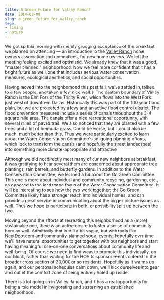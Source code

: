 ```yaml
---
title: A Green Future for Valley Ranch?
date: 2014-02-08
slug: a_green_future_for_valley_ranch
tags:
- living
- nature
---
```


We got up this morning with merely grudging acceptance of the breakfast we
planned on attending &mdash; an introduction to the [Valley Ranch](http://www.valleyranch.org) home owners association and
committees, for new home owners. We left the meeting feeling excited and
optimistic. We already knew that it was a good, "master planned," neighborhood.
Now we feel more confident that it has a bright future as well, one that
includes serious water conservation measures, ecological aesthetics, and social
opportunities.

<!-- truncate -->

Having moved into the neighborhood this past fall, we've settled in, talked to a
few people, and taken a few nice walks. The eastern boundary of Valley Ranch is
the Elm Fork of the Trinity River, which flows into the West Fork just west of
downtown Dallas. Historically this was part of the 100 year flood plain, but we
are protected by a levy and an active flood control district. The flood
prevention measures include a series of canals throughout the 3-4 square mile
area. The canals offer a nice recreational opportunity, with several miles of
paved trail. We also noticed that they are planted with a few trees and a lot of
bermuda grass. Could be worse, but it could also be much, much better than this.
Thus we were particularly excited to learn about the Water Conservation
Committee's on-going planning efforts, which look to transform the canals (and
hopefully the street landscapes) into something more climate-appropriate and
attractive.

Although we did not directly meet many of our new neighbors at breakfast, it was
gratifying to hear several them are concerned about appropriate tree plantings,
rain barrels, and butterfly gardens. In addition to the Water Conservation
Committee, we learned a bit about the Go Green Committee. This one is more about
individual and community recycling, gardening, etc., as opposed to the landscape
focus of the Water Conservation Committee. It will be interesting to see how the
two work together; the Go Green Committee likely has a stronger reach into
individual homes, and can provide a great service in communicating about the
bigger picture issues as well. Thus we hope to participate in both, or
possibility split up between the two.

Moving beyond the efforts at recreating this neighborhood as a (more)
sustainable  one, there is an active desire to foster a sense of community here
as well. Admittedly that is still a bit vague, but with tools like NextDoor.com
and community-planned social events, hopefully over time we'll have natural
opportunities to get together with our neighbors and start having meaningful
one-on-one conversations about community life and well-being. Of course we need
to find ways to promote this individually, on our block, rather than waiting for
the HOA to sponsor events catered to the broader cross section of 30,000 or so
residents. Hopefully as it warms up again, and our personal schedules calm down,
we'll kick ourselves into gear and out of the comfort zone of being entirely
holed up inside.

There is a lot going on in Valley Ranch, and it has a real opportunity for being
a role model in invigorating and sustaining an established neighborhood.
